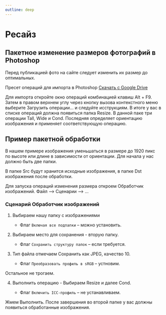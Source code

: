 ```yaml
---
outline: deep
---
```

# Ресайз

## Пакетное изменение размеров фотографий в Photoshop

Перед публикацией фото на сайте следует изменить их размер до оптимальных.

Пресет операций для импорта в Photoshop [Скачать с Google Drive](https://drive.google.com/file/d/1LQqhApa6hjyaq73GYHFQWzgTy2anwIks/view?usp=sharing)

Для импорта откройте окно операций комбинацией клавиш Alt + F9. Затем в правом верхнем углу через кнопку вызова контекстного меню выберите Загрузить операции... и следуйте исструкциям.
В итоге у вас в списке операций должна появиться папка Resize. В данной паке три операции Tall, Wide и Cond. Последняя определяет ориентацию изображения и применяет соответствующую операцию.

## Пример пакетной обработки

В нашем примере изображения уменьшаться в размере до 1920 пикс по высоте или длине в зависимости от ориентации. Для начала у нас должно быть две папки.

В папке Src будут хранится исходные изображения, в папке Dst изображения после обработки.

Для запуска операций изменения размера откроем Обработчик изображений. Файл –> Сценарии –> ...

### Сценарий Обработчик изображений

1. Выбираем нашу папку с изображениями

    - Флаг `Включая все подпапки` – можно установить.

2. Выбираем место для сохранения - вторую папку.

    - Флаг `Сохранить структуру папок` – если требуется.

3. Тип файла отмечаем Сохранить как JPEG, качество 10.

    - Флаг `Преобразовать профиль в sRGB` – устновим.

Остальное не трогаем.

4. Выполнить операцию - Выбираем Resize и далее Cond.

    - Флаг `Включить ICC-профиль` – не устанавливаем.

Жмем Выполнить. После завершения во второй папке у вас должны появиться обработанные изображения.